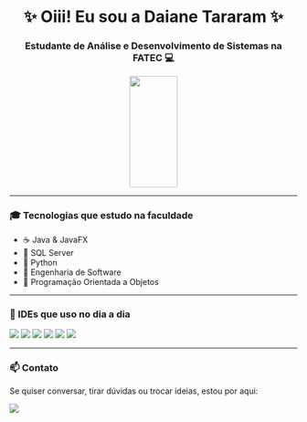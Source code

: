 <h1 align="center">✨ Oiii! Eu sou a Daiane Tararam ✨</h1>
<h3 align="center">Estudante de Análise e Desenvolvimento de Sistemas na FATEC 💻</h3>

<p align="center">
  <img width="41%" height="195px" src="https://github-readme-stats.vercel.app/api/top-langs/?username=daianetararam&layout=compact&hide_border=true&title_color=ff91a4&text_color=ff91a4&bg_color=0d1117" />
</p>

---

### 🎓 Tecnologias que estudo na faculdade

- ☕ Java & JavaFX
- 🐘 SQL Server
- 🐍 Python
- 🧠 Engenharia de Software
- 🔄 Programação Orientada a Objetos

---

### 🚀 IDEs que uso no dia a dia

<p align="left">
  <img src="https://img.shields.io/badge/Apache%20NetBeans-1B6AC6?style=for-the-badge&logo=apache-netbeans-ide&logoColor=white"/>
  <img src="https://img.shields.io/badge/Eclipse-2C2255?style=for-the-badge&logo=eclipse&logoColor=white"/>
  <img src="https://img.shields.io/badge/IntelliJ%20IDEA-000000.svg?style=for-the-badge&logo=intellij-idea&logoColor=white"/>
  <img src="https://img.shields.io/badge/PyCharm-000000.svg?style=for-the-badge&logo=pycharm&logoColor=white"/>
  <img src="https://img.shields.io/badge/VS%20Code-0078D4?style=for-the-badge&logo=visual-studio-code&logoColor=white"/>
  <img src="https://img.shields.io/badge/SQL%20Server%20Management-CC2927?style=for-the-badge&logo=microsoft-sql-server&logoColor=white"/>
</p>

---

### 📫 Contato

Se quiser conversar, tirar dúvidas ou trocar ideias, estou por aqui:

<p>
  <a href="mailto:tararamdaiane@gmail.com">
    <img src="https://img.shields.io/badge/-Gmail-D14836?style=for-the-badge&logo=gmail&logoColor=white"/>
  </a>
</p>
